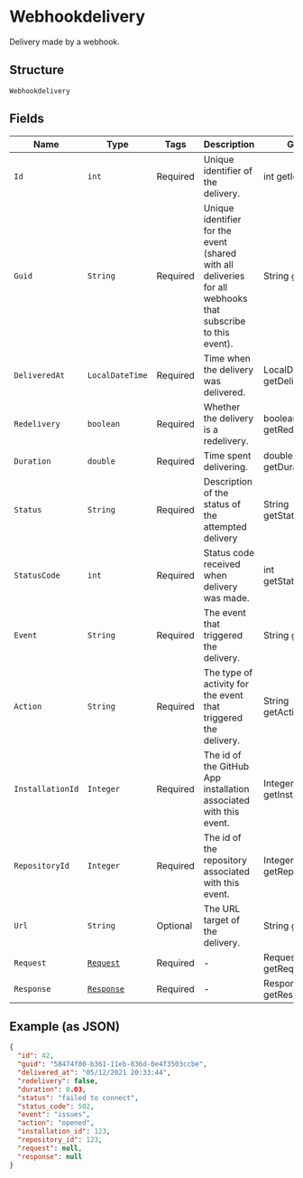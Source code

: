 
# Webhookdelivery

Delivery made by a webhook.

## Structure

`Webhookdelivery`

## Fields

| Name | Type | Tags | Description | Getter | Setter |
|  --- | --- | --- | --- | --- | --- |
| `Id` | `int` | Required | Unique identifier of the delivery. | int getId() | setId(int id) |
| `Guid` | `String` | Required | Unique identifier for the event (shared with all deliveries for all webhooks that subscribe to this event). | String getGuid() | setGuid(String guid) |
| `DeliveredAt` | `LocalDateTime` | Required | Time when the delivery was delivered. | LocalDateTime getDeliveredAt() | setDeliveredAt(LocalDateTime deliveredAt) |
| `Redelivery` | `boolean` | Required | Whether the delivery is a redelivery. | boolean getRedelivery() | setRedelivery(boolean redelivery) |
| `Duration` | `double` | Required | Time spent delivering. | double getDuration() | setDuration(double duration) |
| `Status` | `String` | Required | Description of the status of the attempted delivery | String getStatus() | setStatus(String status) |
| `StatusCode` | `int` | Required | Status code received when delivery was made. | int getStatusCode() | setStatusCode(int statusCode) |
| `Event` | `String` | Required | The event that triggered the delivery. | String getEvent() | setEvent(String event) |
| `Action` | `String` | Required | The type of activity for the event that triggered the delivery. | String getAction() | setAction(String action) |
| `InstallationId` | `Integer` | Required | The id of the GitHub App installation associated with this event. | Integer getInstallationId() | setInstallationId(Integer installationId) |
| `RepositoryId` | `Integer` | Required | The id of the repository associated with this event. | Integer getRepositoryId() | setRepositoryId(Integer repositoryId) |
| `Url` | `String` | Optional | The URL target of the delivery. | String getUrl() | setUrl(String url) |
| `Request` | [`Request`](../../doc/models/request.md) | Required | - | Request getRequest() | setRequest(Request request) |
| `Response` | [`Response`](../../doc/models/response.md) | Required | - | Response getResponse() | setResponse(Response response) |

## Example (as JSON)

```json
{
  "id": 42,
  "guid": "58474f00-b361-11eb-836d-0e4f3503ccbe",
  "delivered_at": "05/12/2021 20:33:44",
  "redelivery": false,
  "duration": 0.03,
  "status": "failed to connect",
  "status_code": 502,
  "event": "issues",
  "action": "opened",
  "installation_id": 123,
  "repository_id": 123,
  "request": null,
  "response": null
}
```

